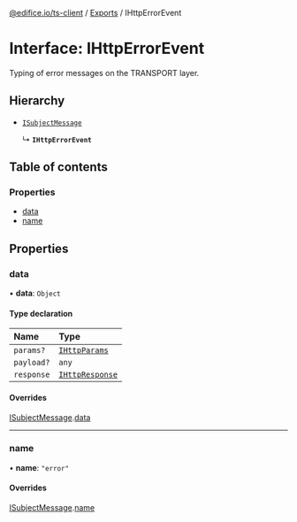 [@edifice.io/ts-client](../README.md) / [Exports](../modules.md) / IHttpErrorEvent

# Interface: IHttpErrorEvent

Typing of error messages on the TRANSPORT layer.

## Hierarchy

- [`ISubjectMessage`](ISubjectMessage.md)

  ↳ **`IHttpErrorEvent`**

## Table of contents

### Properties

- [data](IHttpErrorEvent.md#data)
- [name](IHttpErrorEvent.md#name)

## Properties

### data

• **data**: `Object`

#### Type declaration

| Name | Type |
| :------ | :------ |
| `params?` | [`IHttpParams`](../modules.md#ihttpparams) |
| `payload?` | `any` |
| `response` | [`IHttpResponse`](../modules.md#ihttpresponse) |

#### Overrides

[ISubjectMessage](ISubjectMessage.md).[data](ISubjectMessage.md#data)

___

### name

• **name**: ``"error"``

#### Overrides

[ISubjectMessage](ISubjectMessage.md).[name](ISubjectMessage.md#name)
